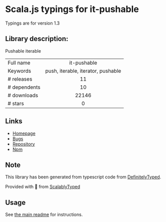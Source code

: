 
# Scala.js typings for it-pushable

Typings are for version 1.3

## Library description:
Pushable iterable

|                    |                 |
| ------------------ | :-------------: |
| Full name          | it-pushable |
| Keywords           | push, iterable, iterator, pushable |
| # releases         | 11 |
| # dependents       | 10 |
| # downloads        | 22146 |
| # stars            | 0 |

## Links
- [Homepage](https://github.com/alanshaw/it-pushable#readme)
- [Bugs](https://github.com/alanshaw/it-pushable/issues)
- [Repository](https://github.com/alanshaw/it-pushable)
- [Npm](https://www.npmjs.com/package/it-pushable)
    


## Note
This library has been generated from typescript code from [DefinitelyTyped](https://definitelytyped.org).

Provided with :purple_heart: from [ScalablyTyped](https://github.com/oyvindberg/ScalablyTyped)

## Usage
See [the main readme](../../readme.md) for instructions.


